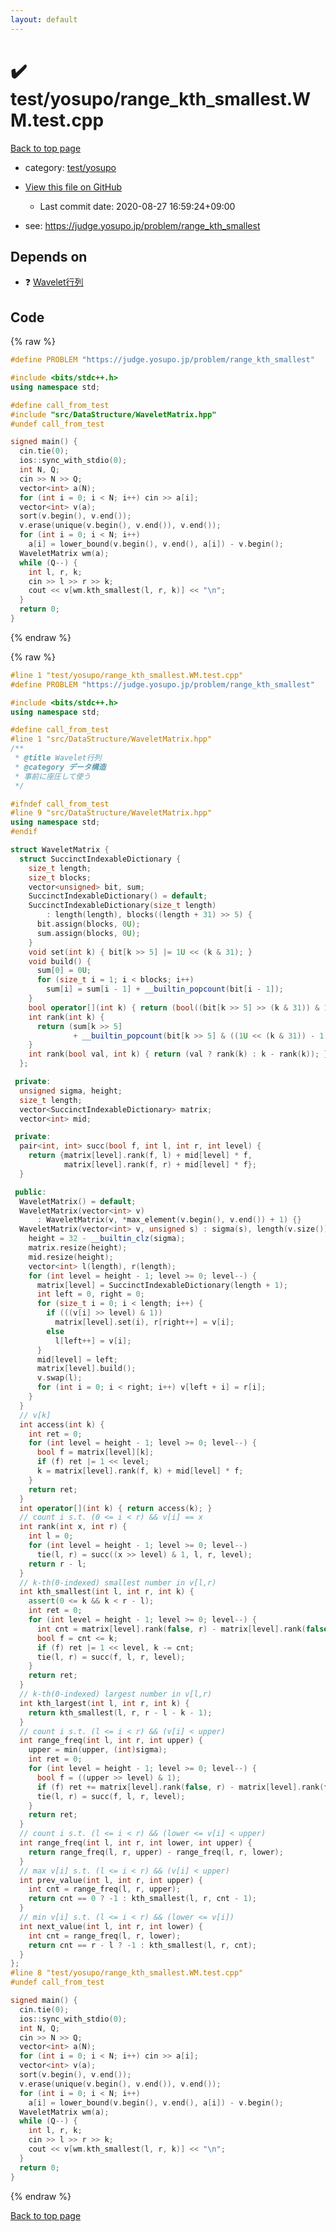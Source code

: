```yaml
---
layout: default
---
```


<!-- mathjax config similar to math.stackexchange -->
<script type="text/javascript" async
  src="https://cdnjs.cloudflare.com/ajax/libs/mathjax/2.7.5/MathJax.js?config=TeX-MML-AM_CHTML">
</script>
<script type="text/x-mathjax-config">
  MathJax.Hub.Config({
    TeX: { equationNumbers: { autoNumber: "AMS" }},
    tex2jax: {
      inlineMath: [ ['$','$'] ],
      processEscapes: true
    },
    "HTML-CSS": { matchFontHeight: false },
    displayAlign: "left",
    displayIndent: "2em"
  });
</script>

<script type="text/javascript" src="https://cdnjs.cloudflare.com/ajax/libs/jquery/3.4.1/jquery.min.js"></script>
<script src="https://cdn.jsdelivr.net/npm/jquery-balloon-js@1.1.2/jquery.balloon.min.js" integrity="sha256-ZEYs9VrgAeNuPvs15E39OsyOJaIkXEEt10fzxJ20+2I=" crossorigin="anonymous"></script>
<script type="text/javascript" src="../../../assets/js/copy-button.js"></script>
<link rel="stylesheet" href="../../../assets/css/copy-button.css" />


# :heavy_check_mark: test/yosupo/range_kth_smallest.WM.test.cpp

<a href="../../../index.html">Back to top page</a>

* category: <a href="../../../index.html#0b58406058f6619a0f31a172defc0230">test/yosupo</a>
* <a href="{{ site.github.repository_url }}/blob/master/test/yosupo/range_kth_smallest.WM.test.cpp">View this file on GitHub</a>
    - Last commit date: 2020-08-27 16:59:24+09:00


* see: <a href="https://judge.yosupo.jp/problem/range_kth_smallest">https://judge.yosupo.jp/problem/range_kth_smallest</a>


## Depends on

* :question: <a href="../../../library/src/DataStructure/WaveletMatrix.hpp.html">Wavelet行列</a>


## Code

<a id="unbundled"></a>
{% raw %}
```cpp
#define PROBLEM "https://judge.yosupo.jp/problem/range_kth_smallest"

#include <bits/stdc++.h>
using namespace std;

#define call_from_test
#include "src/DataStructure/WaveletMatrix.hpp"
#undef call_from_test

signed main() {
  cin.tie(0);
  ios::sync_with_stdio(0);
  int N, Q;
  cin >> N >> Q;
  vector<int> a(N);
  for (int i = 0; i < N; i++) cin >> a[i];
  vector<int> v(a);
  sort(v.begin(), v.end());
  v.erase(unique(v.begin(), v.end()), v.end());
  for (int i = 0; i < N; i++)
    a[i] = lower_bound(v.begin(), v.end(), a[i]) - v.begin();
  WaveletMatrix wm(a);
  while (Q--) {
    int l, r, k;
    cin >> l >> r >> k;
    cout << v[wm.kth_smallest(l, r, k)] << "\n";
  }
  return 0;
}
```
{% endraw %}

<a id="bundled"></a>
{% raw %}
```cpp
#line 1 "test/yosupo/range_kth_smallest.WM.test.cpp"
#define PROBLEM "https://judge.yosupo.jp/problem/range_kth_smallest"

#include <bits/stdc++.h>
using namespace std;

#define call_from_test
#line 1 "src/DataStructure/WaveletMatrix.hpp"
/**
 * @title Wavelet行列
 * @category データ構造
 * 事前に座圧して使う
 */

#ifndef call_from_test
#line 9 "src/DataStructure/WaveletMatrix.hpp"
using namespace std;
#endif

struct WaveletMatrix {
  struct SuccinctIndexableDictionary {
    size_t length;
    size_t blocks;
    vector<unsigned> bit, sum;
    SuccinctIndexableDictionary() = default;
    SuccinctIndexableDictionary(size_t length)
        : length(length), blocks((length + 31) >> 5) {
      bit.assign(blocks, 0U);
      sum.assign(blocks, 0U);
    }
    void set(int k) { bit[k >> 5] |= 1U << (k & 31); }
    void build() {
      sum[0] = 0U;
      for (size_t i = 1; i < blocks; i++)
        sum[i] = sum[i - 1] + __builtin_popcount(bit[i - 1]);
    }
    bool operator[](int k) { return (bool((bit[k >> 5] >> (k & 31)) & 1)); }
    int rank(int k) {
      return (sum[k >> 5]
              + __builtin_popcount(bit[k >> 5] & ((1U << (k & 31)) - 1)));
    }
    int rank(bool val, int k) { return (val ? rank(k) : k - rank(k)); }
  };

 private:
  unsigned sigma, height;
  size_t length;
  vector<SuccinctIndexableDictionary> matrix;
  vector<int> mid;

 private:
  pair<int, int> succ(bool f, int l, int r, int level) {
    return {matrix[level].rank(f, l) + mid[level] * f,
            matrix[level].rank(f, r) + mid[level] * f};
  }

 public:
  WaveletMatrix() = default;
  WaveletMatrix(vector<int> v)
      : WaveletMatrix(v, *max_element(v.begin(), v.end()) + 1) {}
  WaveletMatrix(vector<int> v, unsigned s) : sigma(s), length(v.size()) {
    height = 32 - __builtin_clz(sigma);
    matrix.resize(height);
    mid.resize(height);
    vector<int> l(length), r(length);
    for (int level = height - 1; level >= 0; level--) {
      matrix[level] = SuccinctIndexableDictionary(length + 1);
      int left = 0, right = 0;
      for (size_t i = 0; i < length; i++) {
        if (((v[i] >> level) & 1))
          matrix[level].set(i), r[right++] = v[i];
        else
          l[left++] = v[i];
      }
      mid[level] = left;
      matrix[level].build();
      v.swap(l);
      for (int i = 0; i < right; i++) v[left + i] = r[i];
    }
  }
  // v[k]
  int access(int k) {
    int ret = 0;
    for (int level = height - 1; level >= 0; level--) {
      bool f = matrix[level][k];
      if (f) ret |= 1 << level;
      k = matrix[level].rank(f, k) + mid[level] * f;
    }
    return ret;
  }
  int operator[](int k) { return access(k); }
  // count i s.t. (0 <= i < r) && v[i] == x
  int rank(int x, int r) {
    int l = 0;
    for (int level = height - 1; level >= 0; level--)
      tie(l, r) = succ((x >> level) & 1, l, r, level);
    return r - l;
  }
  // k-th(0-indexed) smallest number in v[l,r)
  int kth_smallest(int l, int r, int k) {
    assert(0 <= k && k < r - l);
    int ret = 0;
    for (int level = height - 1; level >= 0; level--) {
      int cnt = matrix[level].rank(false, r) - matrix[level].rank(false, l);
      bool f = cnt <= k;
      if (f) ret |= 1 << level, k -= cnt;
      tie(l, r) = succ(f, l, r, level);
    }
    return ret;
  }
  // k-th(0-indexed) largest number in v[l,r)
  int kth_largest(int l, int r, int k) {
    return kth_smallest(l, r, r - l - k - 1);
  }
  // count i s.t. (l <= i < r) && (v[i] < upper)
  int range_freq(int l, int r, int upper) {
    upper = min(upper, (int)sigma);
    int ret = 0;
    for (int level = height - 1; level >= 0; level--) {
      bool f = ((upper >> level) & 1);
      if (f) ret += matrix[level].rank(false, r) - matrix[level].rank(false, l);
      tie(l, r) = succ(f, l, r, level);
    }
    return ret;
  }
  // count i s.t. (l <= i < r) && (lower <= v[i] < upper)
  int range_freq(int l, int r, int lower, int upper) {
    return range_freq(l, r, upper) - range_freq(l, r, lower);
  }
  // max v[i] s.t. (l <= i < r) && (v[i] < upper)
  int prev_value(int l, int r, int upper) {
    int cnt = range_freq(l, r, upper);
    return cnt == 0 ? -1 : kth_smallest(l, r, cnt - 1);
  }
  // min v[i] s.t. (l <= i < r) && (lower <= v[i])
  int next_value(int l, int r, int lower) {
    int cnt = range_freq(l, r, lower);
    return cnt == r - l ? -1 : kth_smallest(l, r, cnt);
  }
};
#line 8 "test/yosupo/range_kth_smallest.WM.test.cpp"
#undef call_from_test

signed main() {
  cin.tie(0);
  ios::sync_with_stdio(0);
  int N, Q;
  cin >> N >> Q;
  vector<int> a(N);
  for (int i = 0; i < N; i++) cin >> a[i];
  vector<int> v(a);
  sort(v.begin(), v.end());
  v.erase(unique(v.begin(), v.end()), v.end());
  for (int i = 0; i < N; i++)
    a[i] = lower_bound(v.begin(), v.end(), a[i]) - v.begin();
  WaveletMatrix wm(a);
  while (Q--) {
    int l, r, k;
    cin >> l >> r >> k;
    cout << v[wm.kth_smallest(l, r, k)] << "\n";
  }
  return 0;
}

```
{% endraw %}

<a href="../../../index.html">Back to top page</a>

